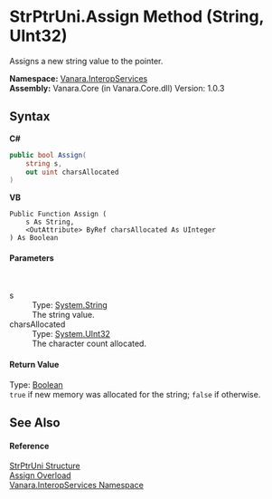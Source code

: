 # StrPtrUni.Assign Method (String, UInt32)
 

Assigns a new string value to the pointer.

**Namespace:**&nbsp;<a href="46913109-b3e0-3b59-6f7f-071f8aa90bf0">Vanara.InteropServices</a><br />**Assembly:**&nbsp;Vanara.Core (in Vanara.Core.dll) Version: 1.0.3

## Syntax

**C#**<br />
``` C#
public bool Assign(
	string s,
	out uint charsAllocated
)
```

**VB**<br />
``` VB
Public Function Assign ( 
	s As String,
	<OutAttribute> ByRef charsAllocated As UInteger
) As Boolean
```


#### Parameters
&nbsp;<dl><dt>s</dt><dd>Type: <a href="http://msdn2.microsoft.com/en-us/library/s1wwdcbf" target="_blank">System.String</a><br />The string value.</dd><dt>charsAllocated</dt><dd>Type: <a href="http://msdn2.microsoft.com/en-us/library/ctys3981" target="_blank">System.UInt32</a><br />The character count allocated.</dd></dl>

#### Return Value
Type: <a href="http://msdn2.microsoft.com/en-us/library/a28wyd50" target="_blank">Boolean</a><br />`true` if new memory was allocated for the string; `false` if otherwise.

## See Also


#### Reference
<a href="f8f5b8d8-5eae-9d95-ae4a-a0933d4b1e31">StrPtrUni Structure</a><br /><a href="dcb40614-ef8b-1ebf-484e-73d9f486cf19">Assign Overload</a><br /><a href="46913109-b3e0-3b59-6f7f-071f8aa90bf0">Vanara.InteropServices Namespace</a><br />
